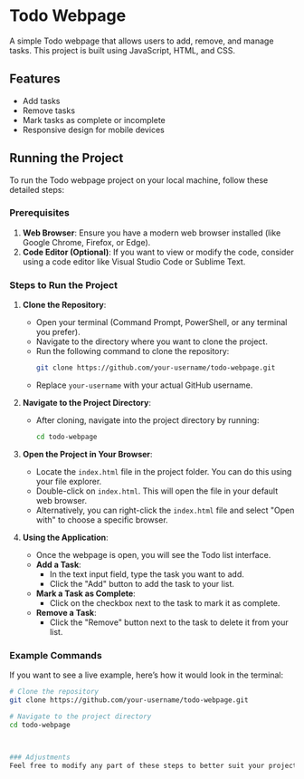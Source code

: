 # Todo Webpage

A simple Todo webpage that allows users to add, remove, and manage tasks. This project is built using JavaScript, HTML, and CSS.

## Features

- Add tasks
- Remove tasks
- Mark tasks as complete or incomplete
- Responsive design for mobile devices



## Running the Project

To run the Todo webpage project on your local machine, follow these detailed steps:

### Prerequisites

1. **Web Browser**: Ensure you have a modern web browser installed (like Google Chrome, Firefox, or Edge).
2. **Code Editor (Optional)**: If you want to view or modify the code, consider using a code editor like Visual Studio Code or Sublime Text.

### Steps to Run the Project

1. **Clone the Repository**:
   - Open your terminal (Command Prompt, PowerShell, or any terminal you prefer).
   - Navigate to the directory where you want to clone the project.
   - Run the following command to clone the repository:
     ```bash
     git clone https://github.com/your-username/todo-webpage.git
     ```
   - Replace `your-username` with your actual GitHub username.

2. **Navigate to the Project Directory**:
   - After cloning, navigate into the project directory by running:
     ```bash
     cd todo-webpage
     ```

3. **Open the Project in Your Browser**:
   - Locate the `index.html` file in the project folder. You can do this using your file explorer.
   - Double-click on `index.html`. This will open the file in your default web browser.
   - Alternatively, you can right-click the `index.html` file and select "Open with" to choose a specific browser.

4. **Using the Application**:
   - Once the webpage is open, you will see the Todo list interface.
   - **Add a Task**:
     - In the text input field, type the task you want to add.
     - Click the "Add" button to add the task to your list.
   - **Mark a Task as Complete**:
     - Click on the checkbox next to the task to mark it as complete.
   - **Remove a Task**:
     - Click the "Remove" button next to the task to delete it from your list.

### Example Commands

If you want to see a live example, here’s how it would look in the terminal:

```bash
# Clone the repository
git clone https://github.com/your-username/todo-webpage.git

# Navigate to the project directory
cd todo-webpage



### Adjustments
Feel free to modify any part of these steps to better suit your project's specifics or any additional requirements you might have!

